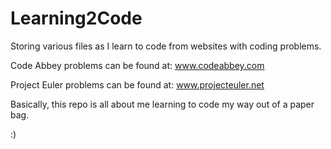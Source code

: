 # Learning2Code
Storing various files as I learn to code from websites with coding problems.

  Code Abbey problems can be found at: www.codeabbey.com

  Project Euler problems can be found at: www.projecteuler.net



Basically, this repo is all about me learning to code my way out of a paper bag.

:)

